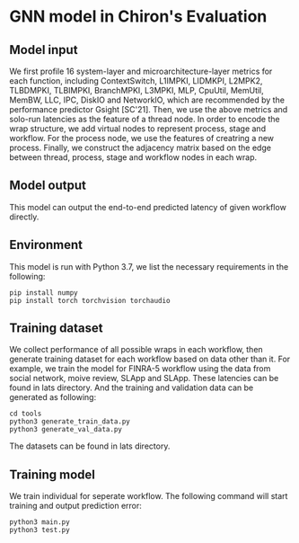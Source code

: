 # GNN model in Chiron's Evaluation
## Model input
We first profile 16 system-layer and microarchitecture-layer metrics for each function, including ContextSwitch, L1IMPKI, LIDMKPI, L2MPK2, TLBDMPKI, TLBIMPKI, BranchMPKI, L3MPKI, MLP, CpuUtil, MemUtil, MemBW, LLC, IPC, DiskIO and NetworkIO, which are recommended by the performance predictor Gsight [SC'21]. Then, we use the above metrics and solo-run latencies as the feature of a thread node.
In order to encode the wrap structure, we add virtual nodes to represent process, stage and workflow.
For the process node, we use the features of creatring a new process.
Finally, we construct the adjacency matrix based on the edge between thread, process, stage and workflow nodes in each wrap.

## Model output
This model can output the end-to-end predicted latency of given workflow directly.

## Environment

This model is run with Python 3.7, we list the necessary requirements in the following:

```
pip install numpy
pip install torch torchvision torchaudio
```

## Training dataset
We collect performance of all possible wraps in each workflow, then generate training dataset for each workflow based on data other than it. For example, we train the model for FINRA-5 workflow using the data from social network, moive review, SLApp and SLApp. 
These latencies can be found in lats directory. And the training and validation data can be generated as following:
```
cd tools
python3 generate_train_data.py
python3 generate_val_data.py
```
The datasets can be found in lats directory.

## Training model
We train individual for seperate workflow. The following command will start training and output prediction error:
```
python3 main.py
python3 test.py
```